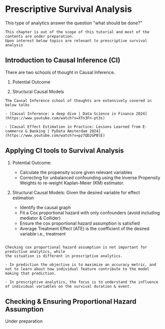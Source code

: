# Prescriptive Survival Analysis

This type of analytics answer the question "what should be done?"

```{note}
This chapter is out of the scope of this tutorial and most of the contents are under preparation. 
Upon interest below topics are relevant to prescriptive survival analysis 
```

## Introduction to Causal Inference (CI)
There are two schools of thought in Causal Inference. 

1. Potential Outcome

2. Structural Causal Models 


```{seealso}
The Causal Inference school of thoughts are extensively covered in below talks   

- [Causal Inference: a deep dive | Data Science in Finance 2024](https://www.youtube.com/watch?v=XTn3Fn-pt3s)

- [Causal Effect Estimation in Practice: Lessons Learned from E-commerce & Banking | PyData Amsterdam 2024](https://www.youtube.com/watch?v=pz7QD2GPBlE)
```


## Applying CI tools to Survival Analysis

1. Potential Outcome: 

   - Calculate the propensity score given relevant variables
   - Correcting for unbalanced confounding using the Inverse Propensity Weights to re-weight Kaplan-Meier (KM) estimator. 

2. Structural Causal Models: Given the desired variable for effect estimation  

   - Identify the causal graph
   - Fit a Cox proportional hazard with only confounders (avoid including mediator & Collider)
   - Ensure the cox proportional hazard assumption is satisfied 
   - Average Treatment Effect (ATE) is the coefficient of the desired variable i.e., treatment 

```{note}

Checking cox proportional hazard assumption is not important for predictive analytics, while 
the situation is different in prescriptive analytics. 

- In prediction the objective is to maximize an accuracy metric, and not to learn about how individual feature contribute to the model making that prediction.

- In prescriptive analytics, the focus is to understand the influence of individual variables on the survival duration & event.

```

## Checking & Ensuring Proportional Hazard Assumption  

Under preparation

